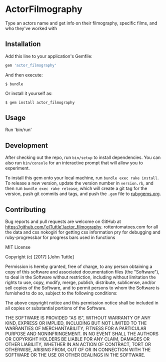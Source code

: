 # ActorFilmography

Type an actors name and get info on their filmography, specific films, and who they've worked with

## Installation

Add this line to your application's Gemfile:

```ruby
gem 'actor_filmography'
```

And then execute:

    $ bundle

Or install it yourself as:

    $ gem install actor_filmography

## Usage

Run 'bin/run'

## Development

After checking out the repo, run `bin/setup` to install dependencies. You can also run `bin/console` for an interactive prompt that will allow you to experiment.

To install this gem onto your local machine, run `bundle exec rake install`. To release a new version, update the version number in `version.rb`, and then run `bundle exec rake release`, which will create a git tag for the version, push git commits and tags, and push the `.gem` file to [rubygems.org](https://rubygems.org).

## Contributing

Bug reports and pull requests are welcome on GitHub at https://github.com/'elTuttle'/actor_filmography.
rottentomatoes.com for all the data and css
nokogiri for getting css information
pry for debugging
and ruby-progressbar for progress bars used in functions

MIT License

Copyright (c) [2017] [John Tuttle]

Permission is hereby granted, free of charge, to any person obtaining a copy
of this software and associated documentation files (the "Software"), to deal
in the Software without restriction, including without limitation the rights
to use, copy, modify, merge, publish, distribute, sublicense, and/or sell
copies of the Software, and to permit persons to whom the Software is
furnished to do so, subject to the following conditions:

The above copyright notice and this permission notice shall be included in all
copies or substantial portions of the Software.

THE SOFTWARE IS PROVIDED "AS IS", WITHOUT WARRANTY OF ANY KIND, EXPRESS OR
IMPLIED, INCLUDING BUT NOT LIMITED TO THE WARRANTIES OF MERCHANTABILITY,
FITNESS FOR A PARTICULAR PURPOSE AND NONINFRINGEMENT. IN NO EVENT SHALL THE
AUTHORS OR COPYRIGHT HOLDERS BE LIABLE FOR ANY CLAIM, DAMAGES OR OTHER
LIABILITY, WHETHER IN AN ACTION OF CONTRACT, TORT OR OTHERWISE, ARISING FROM,
OUT OF OR IN CONNECTION WITH THE SOFTWARE OR THE USE OR OTHER DEALINGS IN THE
SOFTWARE.
